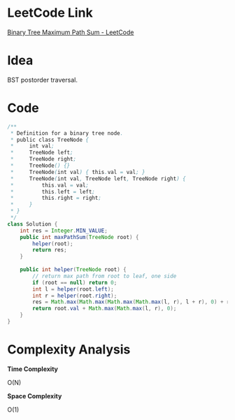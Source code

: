 # LeetCode Link

[Binary Tree Maximum Path Sum - LeetCode](https://leetcode.com/problems/binary-tree-maximum-path-sum/submissions/)

# Idea

BST postorder traversal.

# Code

```java
/**
 * Definition for a binary tree node.
 * public class TreeNode {
 *     int val;
 *     TreeNode left;
 *     TreeNode right;
 *     TreeNode() {}
 *     TreeNode(int val) { this.val = val; }
 *     TreeNode(int val, TreeNode left, TreeNode right) {
 *         this.val = val;
 *         this.left = left;
 *         this.right = right;
 *     }
 * }
 */
class Solution {
    int res = Integer.MIN_VALUE;
    public int maxPathSum(TreeNode root) {
        helper(root);
        return res;
    }
    
    public int helper(TreeNode root) {
        // return max path from root to leaf, one side
        if (root == null) return 0;
        int l = helper(root.left);
        int r = helper(root.right);
        res = Math.max(Math.max(Math.max(Math.max(l, r), l + r), 0) + root.val, res);
        return root.val + Math.max(Math.max(l, r), 0);
    }
}
```

# Complexity Analysis

**Time Complexity**

O(N)

**Space Complexity**

O(1)
